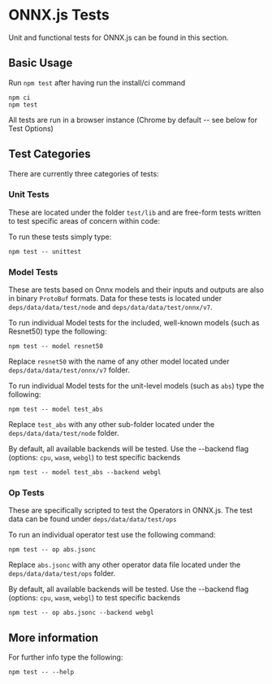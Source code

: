 # ONNX.js Tests
Unit and functional tests for ONNX.js can be found in this section.

## Basic Usage
Run `npm test` after having run the install/ci command
```
npm ci
npm test
```

All tests are run in a browser instance (Chrome by default -- see below for Test Options)

## Test Categories
There are currently three categories of tests:

### Unit Tests
These are located under the folder `test/lib` and are free-form tests written to test specific areas of concern within code:


To run these tests simply type:
```
npm test -- unittest
```

### Model Tests
These are tests based on Onnx models and their inputs and outputs are also in binary `ProtoBuf` formats. Data for these
tests is located under `deps/data/data/test/node` and `deps/data/data/test/onnx/v7`.

To run individual Model tests for the included, well-known models (such as Resnet50) type the following:
```
npm test -- model resnet50
```
Replace `resnet50` with the name of any other model located under `deps/data/data/test/onnx/v7` folder.

To run individual Model tests for the unit-level models (such as `abs`) type the following:
```
npm test -- model test_abs
```
Replace `test_abs` with any other sub-folder located under the `deps/data/data/test/node` folder.

By default, all available backends will be tested. Use the --backend flag (options: `cpu`, `wasm`, `webgl`) to test specific backends
```
npm test -- model test_abs --backend webgl
```

### Op Tests
These are specifically scripted to test the Operators in ONNX.js. The test data can be found under `deps/data/data/test/ops`

To run an individual operator test use the following command:
```
npm test -- op abs.jsonc
```
Replace `abs.jsonc` with any other operator data file located under the `deps/data/data/test/ops` folder.

By default, all available backends will be tested. Use the --backend flag (options: `cpu`, `wasm`, `webgl`) to test specific backends
```
npm test -- op abs.jsonc --backend webgl
```

## More information
For further info type the following:
```
npm test -- --help
```
